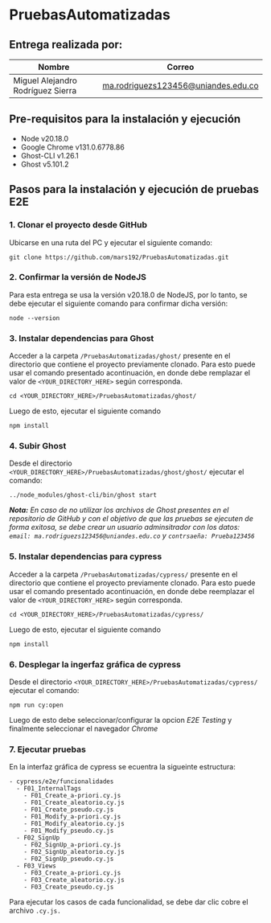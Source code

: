 # PruebasAutomatizadas

## Entrega realizada por:
| Nombre     | Correo                                        |
|--------------------|----------------------------------------------------|
| Miguel Alejandro Rodríguez Sierra | ma.rodriguezs123456@uniandes.edu.co  |

## Pre-requisitos para la instalación y ejecución
* Node v20.18.0
* Google Chrome v131.0.6778.86
* Ghost-CLI v1.26.1
* Ghost v5.101.2

## Pasos para la instalación y ejecución de pruebas E2E
### 1. Clonar el proyecto desde GitHub
Ubicarse en una ruta del PC y ejecutar el siguiente comando:

```
git clone https://github.com/mars192/PruebasAutomatizadas.git
```

### 2. Confirmar la versión de NodeJS
Para esta entrega se usa la versión v20.18.0 de NodeJS, por lo tanto, se debe ejecutar el siguiente comando para confirmar dicha versión:

```
node --version
```
### 3. Instalar dependencias para Ghost
Acceder a la carpeta ```/PruebasAutomatizadas/ghost/``` presente en el directorio que contiene el proyecto previamente clonado. Para esto puede usar el comando presentado acontinuación, en donde debe remplazar el valor de ```<YOUR_DIRECTORY_HERE>``` según corresponda.
```
cd <YOUR_DIRECTORY_HERE>/PruebasAutomatizadas/ghost/
```
Luego de esto, ejecutar el siguiente comando
```
npm install
```

### 4. Subir Ghost
Desde el directorio ```<YOUR_DIRECTORY_HERE>/PruebasAutomatizadas/ghost/ghost/``` ejecutar el comando:
```
../node_modules/ghost-cli/bin/ghost start
```
_**Nota:** En caso de no utilizar los archivos de Ghost presentes en el repositorio de GitHub y con el objetivo de que las pruebas se ejecuten de forma exitosa, se debe crear un usuario adminsitrador con los datos: ```email: ma.rodriguezs123456@uniandes.edu.co``` y ```contrsaeña: Prueba123456```_

### 5. Instalar dependencias para cypress
Acceder a la carpeta ```/PruebasAutomatizadas/cypress/``` presente en el directorio que contiene el proyecto previamente clonado. Para esto puede usar el comando presentado acontinuación, en donde debe reemplazar el valor de ```<YOUR_DIRECTORY_HERE>``` según corresponda.
```
cd <YOUR_DIRECTORY_HERE>/PruebasAutomatizadas/cypress/
```
Luego de esto, ejecutar el siguiente comando
```
npm install
```

### 6. Desplegar la ingerfaz gráfica de cypress
Desde el directorio ```<YOUR_DIRECTORY_HERE>/PruebasAutomatizadas/cypress/``` ejecutar el comando:
```
npm run cy:open
```
Luego de esto debe seleccionar/configurar la opcion _E2E Testing_ y finalmente seleccionar el navegador _Chrome_

### 7. Ejecutar pruebas
En la interfaz gráfica de cypress se ecuentra la sigueinte estructura:
```
- cypress/e2e/funcionalidades
  - F01_InternalTags
    - F01_Create_a-priori.cy.js
    - F01_Create_aleatorio.cy.js
    - F01_Create_pseudo.cy.js
    - F01_Modify_a-priori.cy.js
    - F01_Modify_aleatorio.cy.js
    - F01_Modify_pseudo.cy.js
  - F02_SignUp
    - F02_SignUp_a-priori.cy.js
    - F02_SignUp_aleatorio.cy.js
    - F02_SignUp_pseudo.cy.js
  - F03_Views
    - F03_Create_a-priori.cy.js
    - F03_Create_aleatorio.cy.js
    - F03_Create_pseudo.cy.js
```

Para ejecutar los casos de cada funcionalidad, se debe dar clic cobre el archivo ```.cy.js.```

